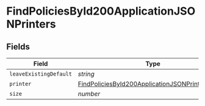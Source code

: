 # FindPoliciesById200ApplicationJSONPrinters


## Fields

| Field                                                                                                                             | Type                                                                                                                              | Required                                                                                                                          | Description                                                                                                                       | Example                                                                                                                           |
| --------------------------------------------------------------------------------------------------------------------------------- | --------------------------------------------------------------------------------------------------------------------------------- | --------------------------------------------------------------------------------------------------------------------------------- | --------------------------------------------------------------------------------------------------------------------------------- | --------------------------------------------------------------------------------------------------------------------------------- |
| `leaveExistingDefault`                                                                                                            | *string*                                                                                                                          | :heavy_minus_sign:                                                                                                                | N/A                                                                                                                               |                                                                                                                                   |
| `printer`                                                                                                                         | [FindPoliciesById200ApplicationJSONPrintersPrinter](../../models/operations/findpoliciesbyid200applicationjsonprintersprinter.md) | :heavy_minus_sign:                                                                                                                | N/A                                                                                                                               |                                                                                                                                   |
| `size`                                                                                                                            | *number*                                                                                                                          | :heavy_minus_sign:                                                                                                                | N/A                                                                                                                               | 1                                                                                                                                 |